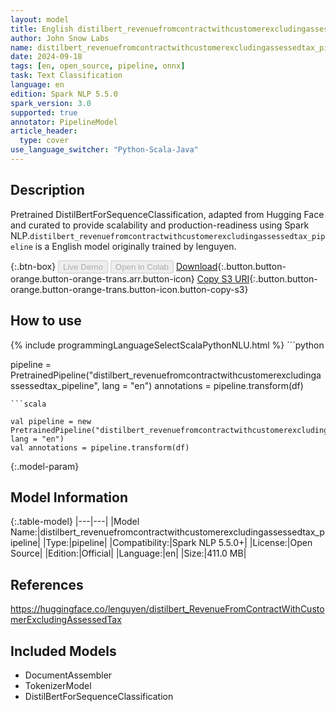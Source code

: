 ```yaml
---
layout: model
title: English distilbert_revenuefromcontractwithcustomerexcludingassessedtax_pipeline pipeline DistilBertForSequenceClassification from lenguyen
author: John Snow Labs
name: distilbert_revenuefromcontractwithcustomerexcludingassessedtax_pipeline
date: 2024-09-18
tags: [en, open_source, pipeline, onnx]
task: Text Classification
language: en
edition: Spark NLP 5.5.0
spark_version: 3.0
supported: true
annotator: PipelineModel
article_header:
  type: cover
use_language_switcher: "Python-Scala-Java"
---
```


## Description

Pretrained DistilBertForSequenceClassification, adapted from Hugging Face and curated to provide scalability and production-readiness using Spark NLP.`distilbert_revenuefromcontractwithcustomerexcludingassessedtax_pipeline` is a English model originally trained by lenguyen.

{:.btn-box}
<button class="button button-orange" disabled>Live Demo</button>
<button class="button button-orange" disabled>Open in Colab</button>
[Download](https://s3.amazonaws.com/auxdata.johnsnowlabs.com/public/models/distilbert_revenuefromcontractwithcustomerexcludingassessedtax_pipeline_en_5.5.0_3.0_1726677119205.zip){:.button.button-orange.button-orange-trans.arr.button-icon}
[Copy S3 URI](s3://auxdata.johnsnowlabs.com/public/models/distilbert_revenuefromcontractwithcustomerexcludingassessedtax_pipeline_en_5.5.0_3.0_1726677119205.zip){:.button.button-orange.button-orange-trans.button-icon.button-copy-s3}

## How to use



<div class="tabs-box" markdown="1">
{% include programmingLanguageSelectScalaPythonNLU.html %}
```python

pipeline = PretrainedPipeline("distilbert_revenuefromcontractwithcustomerexcludingassessedtax_pipeline", lang = "en")
annotations =  pipeline.transform(df)   

```
```scala

val pipeline = new PretrainedPipeline("distilbert_revenuefromcontractwithcustomerexcludingassessedtax_pipeline", lang = "en")
val annotations = pipeline.transform(df)

```
</div>

{:.model-param}
## Model Information

{:.table-model}
|---|---|
|Model Name:|distilbert_revenuefromcontractwithcustomerexcludingassessedtax_pipeline|
|Type:|pipeline|
|Compatibility:|Spark NLP 5.5.0+|
|License:|Open Source|
|Edition:|Official|
|Language:|en|
|Size:|411.0 MB|

## References

https://huggingface.co/lenguyen/distilbert_RevenueFromContractWithCustomerExcludingAssessedTax

## Included Models

- DocumentAssembler
- TokenizerModel
- DistilBertForSequenceClassification
